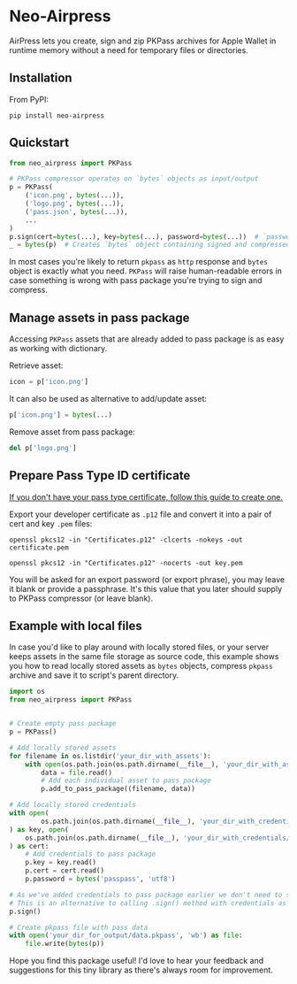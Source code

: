 # Neo-Airpress
AirPress lets you create, sign and zip PKPass archives for Apple Wallet in runtime memory without a need for temporary files or directories.

## Installation
From PyPI:

`pip install neo-airpress`

## Quickstart
```python
from neo_airpress import PKPass

# PKPass compressor operates on `bytes` objects as input/output
p = PKPass(
    ('icon.png', bytes(...)),
    ('logo.png', bytes(...)),
    ('pass.json', bytes(...)),
    ...
)
p.sign(cert=bytes(...), key=bytes(...), password=bytes(...))  # `password` argument is optional
_ = bytes(p)  # Creates `bytes` object containing signed and compressed `.pkpass` archive
```
In most cases you're likely to return `pkpass` as `http` response and `bytes` object is exactly what you need.
`PKPass` will raise human-readable errors in case something is
wrong with pass package you're trying to sign and compress.

## Manage assets in pass package
Accessing `PKPass` assets that are already added to pass package is as easy as working with dictionary.

Retrieve asset:
```python
icon = p['icon.png']
```

It can also be used as alternative to add/update asset:

```python
p['icon.png'] = bytes(...)
```

Remove asset from pass package:
```python
del p['logo.png']
```


## Prepare Pass Type ID certificate

[If you don't have your pass type certificate, follow this guide to create one.](https://www.skycore.com/help/creating-pass-signing-certificate/)


Export your developer certificate as `.p12` file and convert it into a pair of cert and key `.pem` files:

`openssl pkcs12 -in "Certificates.p12" -clcerts -nokeys -out certificate.pem`

`openssl pkcs12 -in "Certificates.p12" -nocerts -out key.pem`

You will be asked for an export password (or export phrase), you may leave it blank or provide a passphrase.
It's this value that you later should supply to PKPass compressor (or leave blank).

## Example with local files

In case you'd like to play around with locally stored files, or your server keeps assets in the same file storage
as source code, this example shows you how to read locally stored assets as `bytes` objects, compress `pkpass` archive
and save it to script's parent directory.

```python
import os
from neo_airpress import PKPass


# Create empty pass package
p = PKPass()

# Add locally stored assets
for filename in os.listdir('your_dir_with_assets'):
    with open(os.path.join(os.path.dirname(__file__), 'your_dir_with_assets', filename), 'rb') as file:
        data = file.read()
        # Add each individual asset to pass package
        p.add_to_pass_package((filename, data))

# Add locally stored credentials
with open(
        os.path.join(os.path.dirname(__file__), 'your_dir_with_credentials/key.pem'), 'rb'
) as key, open(
    os.path.join(os.path.dirname(__file__), 'your_dir_with_credentials/certificate.pem'), 'rb'
) as cert:
    # Add credentials to pass package
    p.key = key.read()
    p.cert = cert.read()
    p.password = bytes('passpass', 'utf8')

# As we've added credentials to pass package earlier we don't need to supply them to `.sign()`
# This is an alternative to calling .sign() method with credentials as arguments.
p.sign()

# Create pkpass file with pass data
with open('your_dir_for_output/data.pkpass', 'wb') as file:
    file.write(bytes(p))
```

Hope you find this package useful!
I'd love to hear your feedback and suggestions for this tiny library as there's always room for improvement.
